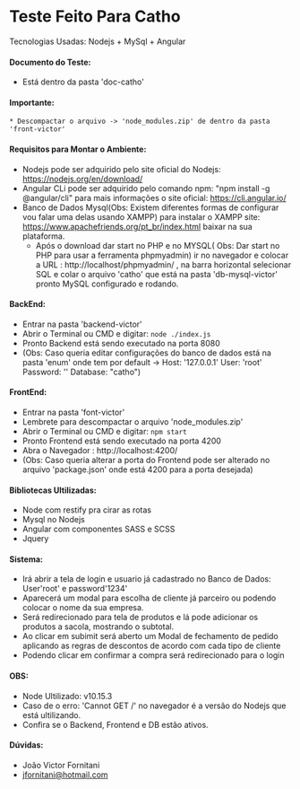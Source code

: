 # Teste Feito Para Catho
Tecnologias Usadas: Nodejs + MySql + Angular

#### Documento do Teste:
* Está dentro da pasta 'doc-catho'

#### Importante:
	* Descompactar o arquivo -> 'node_modules.zip' de dentro da pasta 'front-victor' 


#### Requisitos para Montar o Ambiente:
* Nodejs pode ser adquirido pelo site oficial do Nodejs: https://nodejs.org/en/download/
* Angular CLi pode ser adquirido pelo comando npm: "npm install -g @angular/cli" para mais informações o site oficial: https://cli.angular.io/
* Banco de Dados Mysql(Obs: Existem diferentes formas de configurar vou falar uma delas usando XAMPP) para instalar o XAMPP site: https://www.apachefriends.org/pt_br/index.html baixar na sua plataforma.
	* Após o download dar start no PHP e no MYSQL( Obs: Dar start no PHP para usar a ferramenta phpmyadmin) ir no navegador e colocar a URL : http://localhost/phpmyadmin/ , na barra horizontal selecionar SQL e colar o arquivo 'catho' que está na pasta 'db-mysql-victor' pronto MySQL configurado e rodando. 


#### BackEnd:
* Entrar na pasta 'backend-victor' 
* Abrir o Terminal ou CMD e digitar: ``` node ./index.js ```
* Pronto Backend está sendo executado na porta 8080
* (Obs: Caso queria editar configurações do banco de dados está na pasta 'enum' onde tem por default -> Host: '127.0.0.1' User: 'root' Password: '' Database: "catho")

#### FrontEnd:
* Entrar na pasta 'font-victor'
* Lembrete para descompactar o arquivo 'node_modules.zip'
* Abrir o Terminal ou CMD e digitar:  ``` npm start ```
* Pronto Frontend está sendo executado na porta 4200
* Abra o Navegador : http://localhost:4200/
* (Obs: Caso queria alterar a porta do Frontend pode ser alterado no arquivo 'package.json' onde está 4200 para a porta desejada)


#### Bibliotecas Ultilizadas:
* Node com restify pra cirar as rotas
* Mysql no Nodejs
* Angular com componentes SASS e SCSS
* Jquery

#### Sistema:
* Irá abrir a tela de login e usuario já cadastrado no Banco de Dados: User'root' e password'1234'
* Aparecerá um modal para escolha de cliente já parceiro ou podendo colocar o nome da sua empresa.
* Será redirecionado para tela de produtos e lá pode adicionar os produtos a sacola, mostrando o subtotal.
* Ao clicar em subimit será aberto um Modal de fechamento de pedido aplicando as regras de descontos de acordo com cada tipo de cliente
* Podendo clicar em confirmar a compra será redirecionado para o login

#### OBS:
* Node Ultilizado: v10.15.3
* Caso de o erro: 'Cannot GET /' no navegador é a versão do Nodejs que está ultilizando.
* Confira se o Backend, Frontend e DB estão ativos.

#### Dúvidas:
* João Victor Fornitani
* jfornitani@hotmail.com
